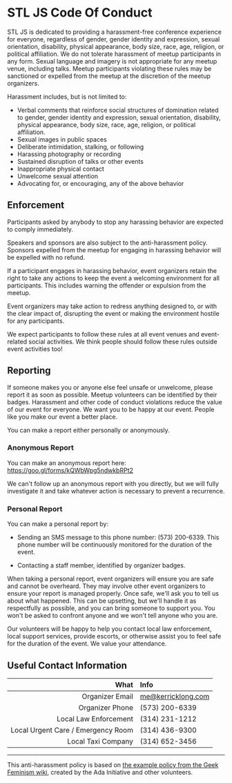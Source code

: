 # STL JS Code Of Conduct

STL JS is dedicated to providing a harassment-free conference experience for everyone, regardless of gender, gender identity and expression, sexual orientation, disability, physical appearance, body size, race, age, religion, or political affiliation. We do not tolerate harassment of meetup participants in any form. Sexual language and imagery is not appropriate for any meetup venue, including talks. Meetup participants violating these rules may be sanctioned or expelled from the meetup at the discretion of the meetup organizers.

Harassment includes, but is not limited to:

- Verbal comments that reinforce social structures of domination related to gender, gender identity and expression, sexual orientation, disability, physical appearance, body size, race, age, religion, or political affiliation.
- Sexual images in public spaces
- Deliberate intimidation, stalking, or following 
- Harassing photography or recording
- Sustained disruption of talks or other events
- Inappropriate physical contact
- Unwelcome sexual attention
- Advocating for, or encouraging, any of the above behavior

## Enforcement

Participants asked by anybody to stop any harassing behavior are expected to comply immediately.

Speakers and sponsors are also subject to the anti-harassment policy. Sponsors expelled from the meetup for engaging in harassing behavior will be expelled with no refund.

If a participant engages in harassing behavior, event organizers retain the right to take any actions to keep the event a welcoming environment for all participants. This includes warning the offender or expulsion from the meetup.

Event organizers may take action to redress anything designed to, or with the clear impact of, disrupting the event or making the environment hostile for any participants.

We expect participants to follow these rules at all event venues and event-related social activities. We think people should follow these rules outside event activities too!

## Reporting

If someone makes you or anyone else feel unsafe or unwelcome, please report it as soon as possible. Meetup volunteers can be identified by their badges. Harassment and other code of conduct violations reduce the value of our event for everyone. We want you to be happy at our event. People like you make our event a better place.

You can make a report either personally or anonymously.

### Anonymous Report

You can make an anonymous report here: https://goo.gl/forms/kQWbWpg5ndwkbRPt2

We can't follow up an anonymous report with you directly, but we will fully investigate it and take whatever action is necessary to prevent a recurrence.

### Personal Report

You can make a personal report by:

- Sending an SMS message to this phone number: (573) 200-6339. This phone number will be continuously monitored for the duration of the event.

- Contacting a staff member, identified by organizer badges.

When taking a personal report, event organizers will ensure you are safe and cannot be overheard. They may involve other event organizers to ensure your report is managed properly. Once safe, we'll ask you to tell us about what happened. This can be upsetting, but we'll handle it as respectfully as possible, and you can bring someone to support you. You won't be asked to confront anyone and we won't tell anyone who you are.

Our volunteers will be happy to help you contact local law enforcement, local support services, provide escorts, or otherwise assist you to feel safe for the duration of the event. We value your attendance.

## Useful Contact Information

| What | Info |
|--:|:--|
| Organizer Email | me@kerricklong.com |
| Organizer Phone | (573) 200-6339 |
| Local Law Enforcement | (314) 231-1212 
| Local Urgent Care / Emergency Room | (314) 436-9300 |
| Local Taxi Company | (314) 652-3456 |


---

This anti-harassment policy is based on [the example policy from the Geek Feminism wiki](http://geekfeminism.wikia.com/wiki/Conference_anti-harassment), created by the Ada Initiative and other volunteers.
